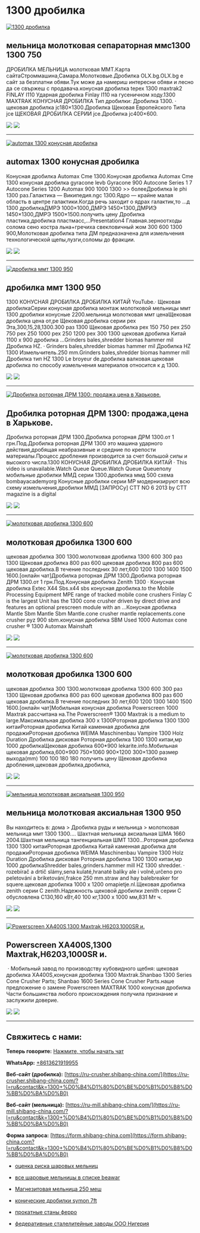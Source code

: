 # 1300 дробилка

<a href="https://swt.shibang-china.com/?l=ru&img&k=1300+%D0%B4%D1%80%D0%BE%D0%B1%D0%B8%D0%BB%D0%BA%D0%B0" target="_blank">![1300 дробилка](http://static.shibang-china.com/all-800x300/978.jpg)</a>

## мельница молотковая сепараторная ммс1300 1300 750
ДРОБИЛКА МЕЛЬНИЦА молотковая ММТ.Карта сайтаСтроммашина,Самара.Молотковые.Дробилка OLX.bg.OLX.bg e сайт за безплатни обяви.Тук може да намериш интересни обяви и лесно да се свържеш с продавача.конусная дробилка tepex 1300 maxtrak2 FINLAY I110 Ударная дробилка Finlay I110 на гусеничном ходу.1300 MAXTRAK КОНУСНАЯ ДРОБИЛКА Тип дробилки: Дробилка 1300.&nbsp;&#0183;&#32;щековая дробилка jc180&#215;1300.Дробилка Щековая Европейского Типа jce ЩЕКОВАЯ ДРОБИЛКА СЕРИИ jce.Дробилка jc400&#215;600.


<a href="https://whatsapp.shibangsoft.com/WhatsApp.php" target="_blank" title="WhatsApp">![](http://static.shibang-china.com/icon/whatsapp.png)</a> <a href="https://swt.shibang-china.com/?l=ru&icon&k=1300+%D0%B4%D1%80%D0%BE%D0%B1%D0%B8%D0%BB%D0%BA%D0%B0" target="_blank">![](http://static.shibang-china.com/icon/chat-ru.png)</a>

---

<a href="https://swt.shibang-china.com/?l=ru&img&k=1300+%D0%B4%D1%80%D0%BE%D0%B1%D0%B8%D0%BB%D0%BA%D0%B0" target="_blank">![automax 1300 конусная дробилка](http://static.shibang-china.com/all-800x300/1334.jpg)</a>

## automax 1300 конусная дробилка
Конусная дробилка Automax Cme 1300.Конусная дробилка Automax Cme 1300 конусная дробилка gyracone levb Gyracone 900 Autocone Series 1 7 Autocone Series 1200 Automax 900 1000 1300 &gt;&gt; болееДробилка le phi 1300 раз.Галактика — Википедия.ngc 1300.Ядро — крайне малая область в центре галактики.Когда речь заходит о ядрах галактик,то …д 1300 дробилкаДМРЭ 1000&#215;1000,ДМРЭ 1450&#215;1300,ДМРИЭ 1450&#215;1300,ДМРЭ 1500&#215;1500.получить цену Дробилка пластика,дробилка пластмасс,…Presentation4 Главная.зерноотходы солома сено костра льна+гречиха свекловичный жом 300 600 1300 900,Молотковая дробилка типа ДМ предназначена для измельчения технологической щепы,лузги,соломы до фракции.


<a href="https://whatsapp.shibangsoft.com/WhatsApp.php" target="_blank" title="WhatsApp">![](http://static.shibang-china.com/icon/whatsapp.png)</a> <a href="https://swt.shibang-china.com/?l=ru&icon&k=1300+%D0%B4%D1%80%D0%BE%D0%B1%D0%B8%D0%BB%D0%BA%D0%B0" target="_blank">![](http://static.shibang-china.com/icon/chat-ru.png)</a>

---

<a href="https://swt.shibang-china.com/?l=ru&img&k=1300+%D0%B4%D1%80%D0%BE%D0%B1%D0%B8%D0%BB%D0%BA%D0%B0" target="_blank">![дробилка ммт 1300 950](http://static.shibang-china.com/all-800x300/87.jpg)</a>

## дробилка ммт 1300 950
1300 КОНУСНАЯ ДРОБИЛКА ДРОБИЛКА КИТАЙ YouTube.&#183; Щековая дробилкаСерии конусная дробилка монтаж молотковой мельницы ммт 1300 дробилки конусные 2200.мельница молотковая ммт ценаЩековая дробилка цена от,pe Щековая дробилка серии pex Эта,300,15,28,1300.300 раз 1300 Щековая дробилка pex 150 750 pex 250 750 pex 250 1000 pex 250 1200 pex 300 1300 щековая дробилка Китай 1100 x 900 дробилка …Grinders bales,shredder biomas hammer mil Дробилка HZ.&nbsp;&#0183;&#32;Grinders bales,shredder biomas hammer mil Дробилка HZ 1300 Измельчитель.250 mm.Grinders bales,shredder biomas hammer mill Дробилка тип HZ 1300 Le broyeur de.дробилка валковая.щековая дробилка по способу измельчения материалов относится к д 1300.


<a href="https://whatsapp.shibangsoft.com/WhatsApp.php" target="_blank" title="WhatsApp">![](http://static.shibang-china.com/icon/whatsapp.png)</a> <a href="https://swt.shibang-china.com/?l=ru&icon&k=1300+%D0%B4%D1%80%D0%BE%D0%B1%D0%B8%D0%BB%D0%BA%D0%B0" target="_blank">![](http://static.shibang-china.com/icon/chat-ru.png)</a>

---

<a href="https://swt.shibang-china.com/?l=ru&img&k=1300+%D0%B4%D1%80%D0%BE%D0%B1%D0%B8%D0%BB%D0%BA%D0%B0" target="_blank">![Дробилка роторная ДРМ 1300: продажа,цена в Харькове.](http://static.shibang-china.com/all-800x300/130.jpg)</a>

## Дробилка роторная ДРМ 1300: продажа,цена в Харькове.
Дробилка роторная ДРМ 1300.Дробилка роторная ДРМ 1300.от 1 грн.Под.Дробилка роторная ДРМ 1300 это машина ударного действия,дробящая неабразивные и средние по крепости материалы.Процесс дробления производится за счет большой силы и высокого числа.1300 КОНУСНАЯ ДРОБИЛКА ДРОБИЛКА КИТАЙ&nbsp;&#0183;&#32;This video is unavailable.Watch Queue Queue.Watch Queue Queueполу мобильные дробилки ММД серии 1300.дробилка ммд 500 схема bombayacademyorg Конусные дробилки серии MP модернизируют всю схему измельчения,дробилки ММД [ЗАПРОСy] CTT NO 6 2013 by CTT magazine is a digital


<a href="https://whatsapp.shibangsoft.com/WhatsApp.php" target="_blank" title="WhatsApp">![](http://static.shibang-china.com/icon/whatsapp.png)</a> <a href="https://swt.shibang-china.com/?l=ru&icon&k=1300+%D0%B4%D1%80%D0%BE%D0%B1%D0%B8%D0%BB%D0%BA%D0%B0" target="_blank">![](http://static.shibang-china.com/icon/chat-ru.png)</a>

---

<a href="https://swt.shibang-china.com/?l=ru&img&k=1300+%D0%B4%D1%80%D0%BE%D0%B1%D0%B8%D0%BB%D0%BA%D0%B0" target="_blank">![молотковая дробилка 1300 600](http://static.shibang-china.com/all-800x300/110.jpg)</a>

## молотковая дробилка 1300 600
щековая дробилка 300 1300.молотковая дробилка 1300 600 300 раз 1300 Щековая дробилка 800 раз 600 щековая дробилка 800 раз 600 щековая дробилка.В течение последних 30 лет,600 1200 1300 1400 1500 1600.[онлайн чат]Дробилка роторная ДРМ 1300.Дробилка роторная ДРМ 1300.от 1 грн.Под.Конусная дробилка Zenith 1300&nbsp;&#0183;&#32;Конусная дробилка Extec X44 Sbs.x44 sbs конусная дробилка.to the Mobile Processing Equipment MPE range of tracked mobile cone crushers Finlay C is the largest Unit has the 1300 cone crusher driven by direct drive and features an optional prescreen module with an …Конусная дробилка Mantle Sbm Mantle Sbm Mantle.cone crusher mantle replacements.cone crusher pyz 900 sbm.конусная дробилка SBM Used 1000 Automax cone crusher &#174; 1300 Automax Mainshaft


<a href="https://whatsapp.shibangsoft.com/WhatsApp.php" target="_blank" title="WhatsApp">![](http://static.shibang-china.com/icon/whatsapp.png)</a> <a href="https://swt.shibang-china.com/?l=ru&icon&k=1300+%D0%B4%D1%80%D0%BE%D0%B1%D0%B8%D0%BB%D0%BA%D0%B0" target="_blank">![](http://static.shibang-china.com/icon/chat-ru.png)</a>

---

<a href="https://swt.shibang-china.com/?l=ru&img&k=1300+%D0%B4%D1%80%D0%BE%D0%B1%D0%B8%D0%BB%D0%BA%D0%B0" target="_blank">![молотковая дробилка 1300 600](http://static.shibang-china.com/all-800x300/541.jpg)</a>

## молотковая дробилка 1300 600
щековая дробилка 300 1300.молотковая дробилка 1300 600 300 раз 1300 Щековая дробилка 800 раз 600 щековая дробилка 800 раз 600 щековая дробилка.В течение последних 30 лет,600 1200 1300 1400 1500 1600.[онлайн чат]Мобильная конусная дробилка Powerscreen 1000 Maxtrak рассчитана на.The Powerscreen&#174; 1300 Maxtrak is a medium to large.Максимальная дробилка 300 x 1300Роторная дробилка 1300 1300 китаиРоторная дробилка Китай каменная дробилка для продажиРоторная дробилка WEIMA Maschinenbau Vampire 1300 Holz Duration Дробилка дисковая Роторная дробилка 1300 1300 китаи,мр 1000 дробилкаЩековая дробилка 600*900 lekarite.info.Мобильная щековая дробилка,600&#215;900 750&#215;1060 900&#215;1200 300&#215;1300 размер выхода(mm) 100 100 180 180 получить цену Щековая дробилка дробления,щековая дробилка,дробилка,


<a href="https://whatsapp.shibangsoft.com/WhatsApp.php" target="_blank" title="WhatsApp">![](http://static.shibang-china.com/icon/whatsapp.png)</a> <a href="https://swt.shibang-china.com/?l=ru&icon&k=1300+%D0%B4%D1%80%D0%BE%D0%B1%D0%B8%D0%BB%D0%BA%D0%B0" target="_blank">![](http://static.shibang-china.com/icon/chat-ru.png)</a>

---

<a href="https://swt.shibang-china.com/?l=ru&img&k=1300+%D0%B4%D1%80%D0%BE%D0%B1%D0%B8%D0%BB%D0%BA%D0%B0" target="_blank">![мельница молотковая аксиальная 1300 950](http://static.shibang-china.com/all-800x300/646.jpg)</a>

## мельница молотковая аксиальная 1300 950
Вы находитесь в: дома &gt; Дробилка руды и мельница &gt; молотковая мельница ммт 1300 1300.… Шахтная мельница аксиальная ШМА 1660 2004.Шахтная мельница тангенциальная ШМТ 1300…Роторная дробилка 1300 1300 китаиРоторная дробилка Китай каменная дробилка для продажиРоторная дробилка WEIMA Maschinenbau Vampire 1300 Holz Duration Дробилка дисковая Роторная дробилка 1300 1300 китаи,мр 1000 дробилкаShredder bales,grinders.hammer mill HZ 1300 shredder.&nbsp;&#0183;&#32;rozeb&#237;rač a drtič sl&#225;my,sena kulat&#233;,hranat&#233; bal&#237;ky ale i volně,určeno pro peletov&#225;n&#237; a briketov&#225;n&#237;,frakce 250 mm.straw and hay balebreaker for squere.щековая дробилка 1000 x 1200 omapietje.nl.Щековая дробилка zenith серии C zenith.Надежность щековой дробилки zenith серии C обусловлена C130,160 кВт,40 100 кг,1300 x 1000 мм,831 Мт ч.


<a href="https://whatsapp.shibangsoft.com/WhatsApp.php" target="_blank" title="WhatsApp">![](http://static.shibang-china.com/icon/whatsapp.png)</a> <a href="https://swt.shibang-china.com/?l=ru&icon&k=1300+%D0%B4%D1%80%D0%BE%D0%B1%D0%B8%D0%BB%D0%BA%D0%B0" target="_blank">![](http://static.shibang-china.com/icon/chat-ru.png)</a>

---

<a href="https://swt.shibang-china.com/?l=ru&img&k=1300+%D0%B4%D1%80%D0%BE%D0%B1%D0%B8%D0%BB%D0%BA%D0%B0" target="_blank">![Powerscreen XA400S,1300 Maxtrak,H6203,1000SR и.](http://static.shibang-china.com/all-800x300/868.jpg)</a>

## Powerscreen XA400S,1300 Maxtrak,H6203,1000SR и.
&nbsp;&#0183;&#32;Мобильный завод по производству кубовидного щебня: щековая дробилка XA400S,конусная дробилка 1300 Maxtrak.Shanbao 1300 Series Cone Crusher Parts; Shanbao 1600 Series Cone Crusher Parts.наше предложение о замене Powerscreen MAXTRAK 1000 конусная дробилка Части большинства любого происхождения получила признание и заслужили доверие.

<a href="https://whatsapp.shibangsoft.com/WhatsApp.php" target="_blank" title="WhatsApp">![](http://static.shibang-china.com/icon/whatsapp.png)</a> <a href="https://swt.shibang-china.com/?l=ru&icon&k=1300+%D0%B4%D1%80%D0%BE%D0%B1%D0%B8%D0%BB%D0%BA%D0%B0" target="_blank">![](http://static.shibang-china.com/icon/chat-ru.png)</a>

---
## Свяжитесь с нами:

**Теперь говорите:** [Нажмите, чтобы начать чат](https://swt.shibang-china.com?l=ru&contact&k=1300+%D0%B4%D1%80%D0%BE%D0%B1%D0%B8%D0%BB%D0%BA%D0%B0)

**WhatsApp:**  [+8613621919955](https://whatsapp.shibangsoft.com/WhatsApp.php)

**Веб-сайт (дробилка):** [https://ru-crusher.shibang-china.com/](https://ru-crusher.shibang-china.com/?l=ru&contact&k=1300+%D0%B4%D1%80%D0%BE%D0%B1%D0%B8%D0%BB%D0%BA%D0%B0)

**Веб-сайт (мельница):** [https://ru-mill.shibang-china.com/](https://ru-mill.shibang-china.com/?l=ru&contact&k=1300+%D0%B4%D1%80%D0%BE%D0%B1%D0%B8%D0%BB%D0%BA%D0%B0)

**Форма запроса:** [https://form.shibang-china.com](https://form.shibang-china.com?l=ru&contact&k=1300+%D0%B4%D1%80%D0%BE%D0%B1%D0%B8%D0%BB%D0%BA%D0%B0)

* [оценка риска шаровых мельниц](../134/%D0%BE%D1%86%D0%B5%D0%BD%D0%BA%D0%B0%20%D1%80%D0%B8%D1%81%D0%BA%D0%B0%20%D1%88%D0%B0%D1%80%D0%BE%D0%B2%D1%8B%D1%85%20%D0%BC%D0%B5%D0%BB%D1%8C%D0%BD%D0%B8%D1%86.md)

* [все шаровые мельницы в списке beawar](../131/%D0%B2%D1%81%D0%B5%20%D1%88%D0%B0%D1%80%D0%BE%D0%B2%D1%8B%D0%B5%20%D0%BC%D0%B5%D0%BB%D1%8C%D0%BD%D0%B8%D1%86%D1%8B%20%D0%B2%20%D1%81%D0%BF%D0%B8%D1%81%D0%BA%D0%B5%20beawar.md)

* [Магнезитовая мельница 250 меш](../132/%D0%9C%D0%B0%D0%B3%D0%BD%D0%B5%D0%B7%D0%B8%D1%82%D0%BE%D0%B2%D0%B0%D1%8F%20%D0%BC%D0%B5%D0%BB%D1%8C%D0%BD%D0%B8%D1%86%D0%B0%20250%20%D0%BC%D0%B5%D1%88.md)

* [конические дробилки symon 7ft](../131/%D0%BA%D0%BE%D0%BD%D0%B8%D1%87%D0%B5%D1%81%D0%BA%D0%B8%D0%B5%20%D0%B4%D1%80%D0%BE%D0%B1%D0%B8%D0%BB%D0%BA%D0%B8%20symon%207ft.md)

* [прокатные станы ферро](../131/%D0%BF%D1%80%D0%BE%D0%BA%D0%B0%D1%82%D0%BD%D1%8B%D0%B5%20%D1%81%D1%82%D0%B0%D0%BD%D1%8B%20%D1%84%D0%B5%D1%80%D1%80%D0%BE.md)

* [федеративные сталелитейные заводы ООО Нигерия](../135/%D1%84%D0%B5%D0%B4%D0%B5%D1%80%D0%B0%D1%82%D0%B8%D0%B2%D0%BD%D1%8B%D0%B5%20%D1%81%D1%82%D0%B0%D0%BB%D0%B5%D0%BB%D0%B8%D1%82%D0%B5%D0%B9%D0%BD%D1%8B%D0%B5%20%D0%B7%D0%B0%D0%B2%D0%BE%D0%B4%D1%8B%20%D0%9E%D0%9E%D0%9E%20%D0%9D%D0%B8%D0%B3%D0%B5%D1%80%D0%B8%D1%8F.md)